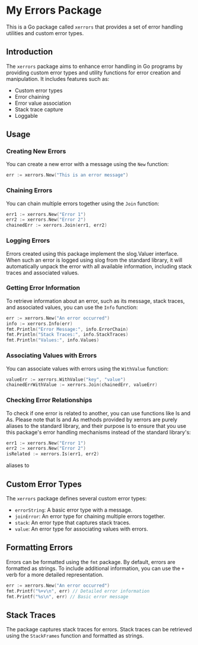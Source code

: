 # My Errors Package

This is a Go package called `xerrors` that provides a set of error handling utilities and custom error types.

## Introduction

The `xerrors` package aims to enhance error handling in Go programs by providing custom error types and utility
functions for error creation and manipulation. It includes features such as:

- Custom error types
- Error chaining
- Error value association
- Stack trace capture
- Loggable

## Usage

### Creating New Errors

You can create a new error with a message using the `New` function:

```go
err := xerrors.New("This is an error message")
```

### Chaining Errors

You can chain multiple errors together using the `Join` function:

```go
err1 := xerrors.New("Error 1")
err2 := xerrors.New("Error 2")
chainedErr := xerrors.Join(err1, err2)
```

### Logging Errors

Errors created using this package implement the slog.Valuer interface. When such an error is logged using slog from the
standard library, it will automatically unpack the error with all available information, including stack traces and
associated values.

### Getting Error Information

To retrieve information about an error, such as its message, stack traces, and associated values, you can use the `Info`
function:

```go
err := xerrors.New("An error occurred")
info := xerrors.Info(err)
fmt.Println("Error Message:", info.ErrorChain)
fmt.Println("Stack Traces:", info.StackTraces)
fmt.Println("Values:", info.Values)
```

### Associating Values with Errors

You can associate values with errors using the `WithValue` function:

```go
valueErr := xerrors.WithValue("key", "value")
chainedErrWithValue := xerrors.Join(chainedErr, valueErr)
```

### Checking Error Relationships

To check if one error is related to another, you can use functions like Is and As. Please note that Is and As methods
provided by xerrors are purely aliases to the standard library, and their purpose is to ensure that you use this
package's error handling mechanisms instead of the standard library's:

```go
err1 := xerrors.New("Error 1")
err2 := xerrors.New("Error 2")
isRelated := xerrors.Is(err1, err2)
```

aliases to

## Custom Error Types

The `xerrors` package defines several custom error types:

- `errorString`: A basic error type with a message.
- `joinError`: An error type for chaining multiple errors together.
- `stack`: An error type that captures stack traces.
- `value`: An error type for associating values with errors.

## Formatting Errors

Errors can be formatted using the `fmt` package. By default, errors are formatted as strings. To include additional
information, you can use the `+` verb for a more detailed representation.

```go
err := xerrors.New("An error occurred")
fmt.Printf("%+v\n", err) // Detailed error information
fmt.Printf("%s\n", err) // Basic error message
```

## Stack Traces

The package captures stack traces for errors. Stack traces can be retrieved using the `StackFrames` function and
formatted as strings.
